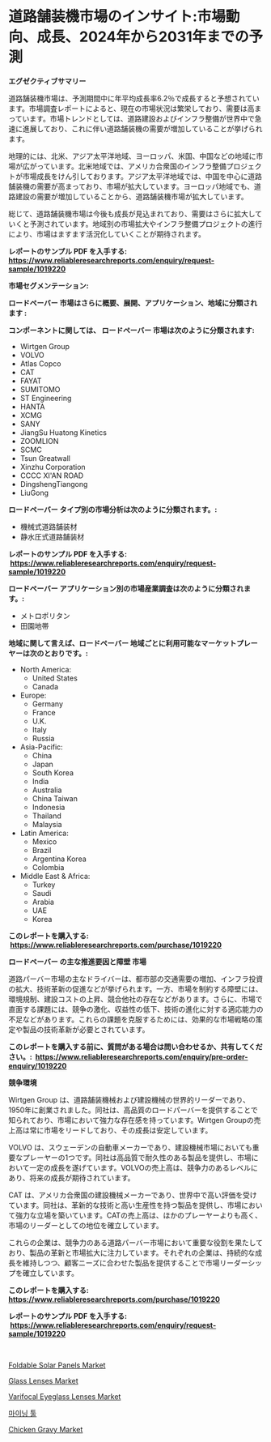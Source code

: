 <p><h1>道路舗装機市場のインサイト:市場動向、成長、2024年から2031年までの予測</h1></p><p><strong>エグゼクティブサマリー</strong></p>
<p><p>道路舗装機市場は、予測期間中に年平均成長率6.2％で成長すると予想されています。市場調査レポートによると、現在の市場状況は繁栄しており、需要は高まっています。市場トレンドとしては、道路建設およびインフラ整備が世界中で急速に進展しており、これに伴い道路舗装機の需要が増加していることが挙げられます。</p><p>地理的には、北米、アジア太平洋地域、ヨーロッパ、米国、中国などの地域に市場が広がっています。北米地域では、アメリカ合衆国のインフラ整備プロジェクトが市場成長をけん引しております。アジア太平洋地域では、中国を中心に道路舗装機の需要が高まっており、市場が拡大しています。ヨーロッパ地域でも、道路建設の需要が増加していることから、道路舗装機市場が拡大しています。</p><p>総じて、道路舗装機市場は今後も成長が見込まれており、需要はさらに拡大していくと予測されています。地域別の市場拡大やインフラ整備プロジェクトの進行により、市場はますます活況化していくことが期待されます。</p></p>
<p><strong>レポートのサンプル PDF を入手する: <a href="https://www.reliableresearchreports.com/enquiry/request-sample/1019220">https://www.reliableresearchreports.com/enquiry/request-sample/1019220</a></strong></p>
<p><strong>市場セグメンテーション:</strong></p>
<p><strong> ロードペーバー 市場はさらに概要、展開、アプリケーション、地域に分類されます :</strong></p>
<p><strong>コンポーネントに関しては、 ロードペーバー 市場は次のように分類されます: &nbsp;</strong></p>
<p><ul><li>Wirtgen Group</li><li>VOLVO</li><li>Atlas Copco</li><li>CAT</li><li>FAYAT</li><li>SUMITOMO</li><li>ST Engineering</li><li>HANTA</li><li>XCMG</li><li>SANY</li><li>JiangSu Huatong Kinetics</li><li>ZOOMLION</li><li>SCMC</li><li>Tsun Greatwall</li><li>Xinzhu Corporation</li><li>CCCC XI'AN ROAD</li><li>DingshengTiangong</li><li>LiuGong</li></ul></p>
<p><strong> ロードペーバー タイプ別の市場分析は次のように分類されます。:</strong></p>
<p><ul><li>機械式道路舗装材</li><li>静水圧式道路舗装材</li></ul></p>
<p><strong>レポートのサンプル PDF を入手する: &nbsp;<a href="https://www.reliableresearchreports.com/enquiry/request-sample/1019220">https://www.reliableresearchreports.com/enquiry/request-sample/1019220</a></strong></p>
<p><strong> ロードペーバー アプリケーション別の市場産業調査は次のように分類されます。:</strong></p>
<p><ul><li>メトロポリタン</li><li>田園地帯</li></ul></p>
<p><strong>地域に関して言えば、ロードペーバー 地域ごとに利用可能なマーケットプレーヤーは次のとおりです。:</strong></p>
<p><ul>
    <li>
        North America:
        <ul>
            <li>United States</li>
            <li>Canada</li>
        </ul>
    </li>
    <li>
        Europe:
        <ul>
            <li>Germany</li>
            <li>France</li>
            <li>U.K.</li>
            <li>Italy</li>
            <li>Russia</li>
        </ul>
    </li>
    <li>
        Asia-Pacific:
        <ul>
            <li>China</li>
            <li>Japan</li>
            <li>South Korea</li>
            <li>India</li>
            <li>Australia</li>
            <li>China Taiwan</li>
            <li>Indonesia</li>
            <li>Thailand</li>
            <li>Malaysia</li>
        </ul>
    </li>
    <li>
        Latin America:
        <ul>
            <li>Mexico</li>
            <li>Brazil</li>
            <li>Argentina Korea</li>
            <li>Colombia</li>
        </ul>
    </li>
    <li>
        Middle East & Africa:
        <ul>
            <li>Turkey</li>
            <li>Saudi</li>
            <li>Arabia</li>
            <li>UAE</li>
            <li>Korea</li>
        </ul>
    </li>
    </ul></p>
<p><strong>このレポートを購入する: &nbsp;<a href="https://www.reliableresearchreports.com/purchase/1019220">https://www.reliableresearchreports.com/purchase/1019220</a></strong></p>
<p><strong>ロードペーバー の主な推進要因と障壁 市場</strong></p>
<p><p>道路パーバー市場の主なドライバーは、都市部の交通需要の増加、インフラ投資の拡大、技術革新の促進などが挙げられます。一方、市場を制約する障壁には、環境規制、建設コストの上昇、競合他社の存在などがあります。さらに、市場で直面する課題には、競争の激化、収益性の低下、技術の進化に対する適応能力の不足などがあります。これらの課題を克服するためには、効果的な市場戦略の策定や製品の技術革新が必要とされています。</p></p>
<p><strong>このレポートを購入する前に、質問がある場合は問い合わせるか、共有してください。:&nbsp; <a href="https://www.reliableresearchreports.com/enquiry/pre-order-enquiry/1019220">https://www.reliableresearchreports.com/enquiry/pre-order-enquiry/1019220</a></strong></p>
<p><strong>競争環境</strong></p>
<p><p>Wirtgen Group は、道路舗装機械および建設機械の世界的リーダーであり、1950年に創業されました。同社は、高品質のロードパーバーを提供することで知られており、市場において強力な存在感を持っています。Wirtgen Groupの売上高は常に市場をリードしており、その成長は安定しています。</p><p>VOLVO は、スウェーデンの自動車メーカーであり、建設機械市場においても重要なプレーヤーの1つです。同社は高品質で耐久性のある製品を提供し、市場において一定の成長を遂げています。VOLVOの売上高は、競争力のあるレベルにあり、将来の成長が期待されています。</p><p>CAT は、アメリカ合衆国の建設機械メーカーであり、世界中で高い評価を受けています。同社は、革新的な技術と高い生産性を持つ製品を提供し、市場において強力な立場を築いています。CATの売上高は、ほかのプレーヤーよりも高く、市場のリーダーとしての地位を確立しています。</p><p>これらの企業は、競争力のある道路パーバー市場において重要な役割を果たしており、製品の革新と市場拡大に注力しています。それぞれの企業は、持続的な成長を維持しつつ、顧客ニーズに合わせた製品を提供することで市場リーダーシップを確立しています。</p></p>
<p><strong>このレポートを購入する: &nbsp; <a href="https://www.reliableresearchreports.com/purchase/1019220">https://www.reliableresearchreports.com/purchase/1019220</a></strong></p>
<p><strong>レポートのサンプル PDF を入手する: &nbsp;<a href="https://www.reliableresearchreports.com/enquiry/request-sample/1019220">https://www.reliableresearchreports.com/enquiry/request-sample/1019220</a></strong><strong></strong></p>
<p>&nbsp;</p>
<p><p><a href="https://view.publitas.com/reportprime-1/foldable-solar-panels-market-challenges-opportunities-and-growth-drivers-and-major-market-players-forecasted-for-period-from-2024-2031/">Foldable Solar Panels Market</a></p><p><a href="https://issuu.com/reportprime-2/docs/glass-lenses-market-size-2030.pptx">Glass Lenses Market</a></p><p><a href="https://issuu.com/reportprime-2/docs/varifocal-eyeglass-lenses-market-size-2030.pptx">Varifocal Eyeglass Lenses Market</a></p><p><a href="https://github.com/vsoq0zknh59/Market-Research-Report-List-1/blob/main/4753692188591.md">마이닝 툴</a></p><p><a href="https://three-jumbo-f6d.notion.site/Chicken-Gravy-Market-Size-Focuses-on-Market-Dynamics-In-Depth-Analysis-and-Future-Projections-of-it-666dfe9bcb2346a59f5c9837eec4ed82">Chicken Gravy Market</a></p></p>